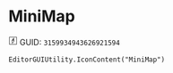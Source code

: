 # MiniMap
![](/img/MiniMap.png)
GUID: `3159934943626921594`
```
EditorGUIUtility.IconContent("MiniMap")
```
